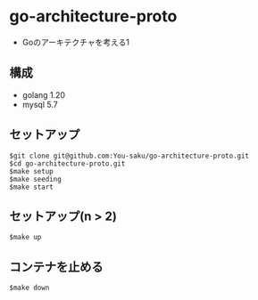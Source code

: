# go-architecture-proto
 - Goのアーキテクチャを考える1

## 構成
 - golang 1.20
 - mysql 5.7

## セットアップ
```
$git clone git@github.com:You-saku/go-architecture-proto.git
$cd go-architecture-proto.git
$make setup
$make seeding
$make start
```

## セットアップ(n > 2)
```
$make up
```

## コンテナを止める
```
$make down
```
